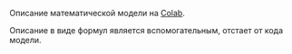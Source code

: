Описание математической модели на [Colab](https://colab.research.google.com/drive/1Wf39KC496IZcLDSNRpAEu1w-NfzeMSHu?usp=sharing).

Описание в виде формул является вспомогательным, отстает от кода модели.